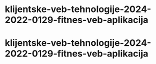 # klijentske-veb-tehnologije-2024-2022-0129-fitnes-veb-aplikacija
# klijentske-veb-tehnologije-2024-2022-0129-fitnes-veb-aplikacija
